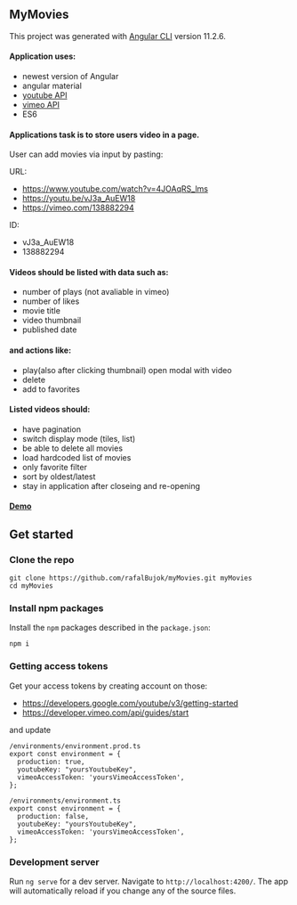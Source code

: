 ## MyMovies

This project was generated with [Angular CLI](https://github.com/angular/angular-cli) version 11.2.6.

#### Application uses:

- newest version of Angular
- angular material
- [youtube API](https://developers.google.com/youtube/v3/getting-started)
- [vimeo API](https://developer.vimeo.com/api/guides/start)
- ES6

#### Applications task is to store users video in a page.

User can add movies via input by pasting:

URL:

- https://www.youtube.com/watch?v=4JOAqRS_lms
- https://youtu.be/vJ3a_AuEW18
- https://vimeo.com/138882294

ID:

- vJ3a_AuEW18
- 138882294

#### Videos should be listed with data such as:

- number of plays (not avaliable in vimeo)
- number of likes
- movie title
- video thumbnail
- published date

#### and actions like:

- play(also after clicking thumbnail) open modal with video
- delete
- add to favorites

#### Listed videos should:

- have pagination
- switch display mode (tiles, list)
- be able to delete all movies
- load hardcoded list of movies
- only favorite filter
- sort by oldest/latest
- stay in application after closeing and re-opening

#### [Demo](https://rafalbujok.github.io/myMovies/)

## Get started

### Clone the repo

```shell
git clone https://github.com/rafalBujok/myMovies.git myMovies
cd myMovies
```

### Install npm packages

Install the `npm` packages described in the `package.json`:

```shell
npm i
```

### Getting access tokens

Get your access tokens by creating account on those:

- https://developers.google.com/youtube/v3/getting-started
- https://developer.vimeo.com/api/guides/start

and update

```shell
/environments/environment.prod.ts
export const environment = {
  production: true,
  youtubeKey: "yoursYoutubeKey",
  vimeoAccessToken: 'yoursVimeoAccessToken',
};
```

```shell
/environments/environment.ts
export const environment = {
  production: false,
  youtubeKey: "yoursYoutubeKey",
  vimeoAccessToken: 'yoursVimeoAccessToken',
};
```

### Development server

Run `ng serve` for a dev server. Navigate to `http://localhost:4200/`. The app will automatically reload if you change any of the source files.
